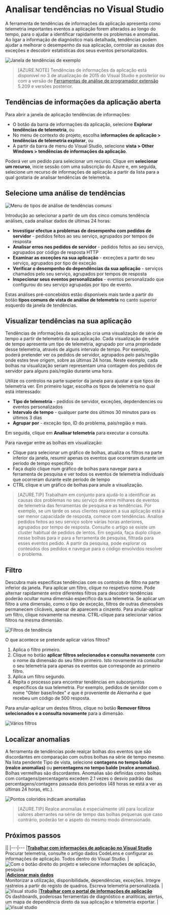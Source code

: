 <properties 
    pageTitle="Analisar tendências no Visual Studio | Microsoft Azure" 
    description="Analisar, visualizar e explorar tendências nos seus telemetria informações de aplicação no Visual Studio." 
    services="application-insights" 
    documentationCenter=".net"
    authors="numberbycolors" 
    manager="douge"/>

<tags 
    ms.service="application-insights" 
    ms.workload="tbd" 
    ms.tgt_pltfrm="ibiza" 
    ms.devlang="na" 
    ms.topic="get-started-article" 
    ms.date="10/25/2016" 
    ms.author="daviste"/>
    
# <a name="analyzing-trends-in-visual-studio"></a>Analisar tendências no Visual Studio

A ferramenta de tendências de informações da aplicação apresenta como telemetria importantes eventos a aplicação forem alterados ao longo do tempo, para o ajudar a identificar rapidamente os problemas e anomalias. Ao ligar a informação de diagnóstico mais detalhada, tendências podem ajudar a melhorar o desempenho da sua aplicação, controlar as causas dos exceções e descobrir estatísticas dos seus eventos personalizados.

![Janela de tendências de exemplo](./media/app-insights-visual-studio-trends/app-insights-trends-hero-750.png)

> [AZURE.NOTE] Tendências de informações da aplicação está disponível no 3 de atualização de 2015 do Visual Studio e posterior ou com a versão de [Ferramentas de análise de programador extensão](https://visualstudiogallery.msdn.microsoft.com/82367b81-3f97-4de1-bbf1-eaf52ddc635a) 5.209 e versões posterior.

## <a name="open-application-insights-trends"></a>Tendências de informações da aplicação aberta

Para abrir a janela de aplicação tendências de informações:

* O botão da barra de informações da aplicação, selecione **Explorar tendências de telemetria**, ou
* No menu de contexto do projeto, escolha **informações de aplicação > tendências de telemetria explorar**, ou
* A partir da barra de menu do Visual Studio, selecione **vista > Other Windows > tendências de informações da aplicação**.

Poderá ver um pedido para selecionar um recurso. Clique em **selecionar um recurso**, inicie sessão com uma subscrição do Azure e, em seguida, selecione um recurso de informações de aplicação a partir da lista para a qual gostaria de analisar tendências de telemetria.

## <a name="choose-a-trend-analysis"></a>Selecione uma análise de tendências

![Menu de tipos de análise de tendências comuns](./media/app-insights-visual-studio-trends/app-insights-trends-1-750.png)

Introdução ao selecionar a partir de um dos cinco comuns tendência análises, cada analisar dados de últimas 24 horas:

* **Investigar efectue a problemas de desempenho com pedidos de servidor** - pedidos feitos ao seu serviço, agrupados por tempos de resposta
* **Analisar erros nos pedidos de servidor** - pedidos feitos ao seu serviço, agrupados por código de resposta HTTP
* **Examinar as exceções na sua aplicação** - exceções a partir do seu serviço, agrupados por tipo de exceção
* **Verificar o desempenho do dependências da sua aplicação** - serviços chamados pelo seu serviço, agrupados por tempos de resposta
* **Inspecionar seus eventos personalizados** - eventos personalizado que configurou do seu serviço agrupadas por tipo de evento.

Estas análises pré-concebidos estão disponíveis mais tarde a partir do botão **tipos comuns de vista de análise de telemetria** no canto superior esquerdo da janela de tendências.

## <a name="visualize-trends-in-your-application"></a>Visualizar tendências na sua aplicação

Tendências de informações da aplicação cria uma visualização de série de tempo a partir de telemetria da sua aplicação. Cada visualização de série de tempo apresenta um tipo de telemetria, agrupado por uma propriedade desse telemetria, através de alguns intervalo de tempo. Por exemplo, poderá pretender ver os pedidos de servidor, agrupados pelo país/região onde estes teve origem, sobre as últimas 24 horas. Neste exemplo, cada bolhas na visualização seriam representam uma contagem dos pedidos de servidor para alguns país/região durante uma hora.

Utilize os controlos na parte superior da janela para ajustar a que tipos de telemetria ver. Em primeiro lugar, escolha os tipos de telemetria no qual está interessado:

* **Tipo de telemetria** - pedidos de servidor, exceções, depdendencies ou eventos personalizados
* **Intervalo de tempo** - qualquer parte dos últimos 30 minutos para os últimos 3 dias
* **Agrupar por** - exceção tipo, ID do problema, país/região e mais.

Em seguida, clique em **Analisar telemetria** para executar a consulta.

Para navegar entre as bolhas em visualização:

* Clique para selecionar um gráfico de bolhas, atualiza os filtros na parte inferior da janela, resumir apenas os eventos que ocorreram durante um período de tempo específico
* Faça duplo clique num gráfico de bolhas para navegar para a ferramenta de pesquisa e ver todos os eventos de telemetria individuais que ocorreram durante este período de tempo
* CTRL clique e um gráfico de bolhas para anule a visualização.

> [AZURE.TIP] Trabalham em conjunto para ajudá-lo a identificar as causas dos problemas no seu serviço de entre milhares de eventos de telemetria das ferramentas de pesquisa e as tendências. Por exemplo, se um tarde os seus clientes reparam a sua aplicação está a ser menor capacidade de resposta, comece com tendências. Analise pedidos feitos ao seu serviço sobre várias horas anteriores, agrupados por tempo de resposta. Consulte o artigo se existe um cluster habitual de pedidos de lentos. Em seguida, faça duplo clique nesse bolhas para ir para a ferramenta de pesquisa, filtrada para esses eventos pedido. A partir da pesquisa, pode explorar os conteúdos dos pedidos e navegue para o código envolvidos resolver o problema.

## <a name="filter"></a>Filtro

Descubra mais específicas tendências com os controlos de filtro na parte inferior da janela. Para aplicar um filtro, clique no respetivo nome. Pode alternar rapidamente entre diferentes filtros para descobrir tendências poderão ocultar numa dimensão específico da sua telemetria. Se aplicar um filtro a uma dimensão, como o tipo de exceção, filtros de outras dimensões permanecem clicáveis, apesar de aparecem a cinzento. Para anular-aplicar um filtro, clique novamente na mesma. CTRL-clique para selecionar vários filtros na mesma dimensão.

![Filtros de tendência](./media/app-insights-visual-studio-trends/TrendsFiltering-750.png)

O que acontece se pretende aplicar vários filtros? 

1. Aplica o filtro primeiro. 
2. Clique no botão **aplicar filtros selecionados e consulta novamente** com o nome da dimensão do seu filtro primeiro. Isto novamente irá consultar o seu telemetria para apenas os eventos que corresponde ao primeiro filtro. 
3. Aplica um filtro segundo. 
4. Repita o processo para encontrar tendências em subconjuntos específicos da sua telemetria. Por exemplo, pedidos de servidor com o nome "Obter base/Index" _e_ que é proveniente de Alemanha _e_ que recebeu um código de 500 resposta. 

Para anular-aplicar um destes filtros, clique no botão **Remover filtros selecionados e a consulta novamente** para a dimensão.

![Vários filtros](./media/app-insights-visual-studio-trends/TrendsFiltering2-750.png)

## <a name="find-anomalies"></a>Localizar anomalias

A ferramenta de tendências pode realçar bolhas dos eventos que são discordantes em comparação com outros bolhas na série de tempo mesmo. Na lista pendente Tipo de vista, selecione **contagens no tempo balde (realce anomalias)** ou **percentagens no tempo balde (realce anomalias)**. Bolhas vermelhas são discordantes. Anomalias são definidas como bolhas com contagens/percentagens excedem 2.1 vezes o desvio padrão das percentagens/contagens passada dois períodos (48 horas se está a ver as últimas 24 horas, etc.).

![Pontos coloridos indicam anomalias](./media/app-insights-visual-studio-trends/TrendsAnomalies-750.png)

> [AZURE.TIP] Realce anomalias é especialmente útil para localizar valores aberrantes na série de tempo das bolhas pequenas que caso contrário, poderão ter o aspeto do mesmo modo dimensionado.  

## <a name="next"></a>Próximos passos

||
|---|---
|**[Trabalhar com informações de aplicação no Visual Studio](app-insights-visual-studio.md)**<br/>Procurar telemetria, consulte o artigo dados CodeLens e configurar as informações de aplicação. Todos dentro do Visual Studio. |![Com o botão direito do projeto e selecione informações de aplicação, pesquisa](./media/app-insights-visual-studio-trends/34.png)
|**[Adicionar mais dados](app-insights-asp-net-more.md)**<br/>Monitorizar a utilização, disponibilidade, dependências, exceções. Integre rastreios a partir do registo de quadros. Escreva telemetria personalizada. | ![Visual studio](./media/app-insights-visual-studio-trends/64.png)
|**[Trabalhar com o portal de informações de aplicação](app-insights-dashboards.md)**<br/>Os dashboards, poderosas ferramentas de diagnóstico e analíticas, alertas, um mapa de dependência direto da sua aplicação e telemetria exportar. |![Visual studio](./media/app-insights-visual-studio-trends/62.png)
